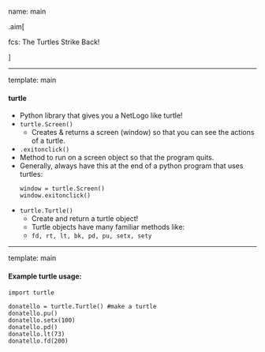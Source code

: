 name: main

.aim[<div>
  fcs: The Turtles Strike Back!
  </div>]

---
template: main

#### turtle
- Python library that gives you a NetLogo like turtle!
- `turtle.Screen()`
  - Creates & returns a screen (window) so that you can see the actions of a turtle.
 - `.exitonclick()`
  - Method to run on a screen object so that the program quits.
- Generally, always have this at the end of a python program that uses turtles:
    ```
    window = turtle.Screen()
    window.exitonclick()
    ```
- `turtle.Turtle()`
  - Create and return a turtle object!
  - Turtle objects have many familiar methods like:
  - `fd, rt, lt, bk, pd, pu, setx, sety`

---
template: main

#### Example turtle usage:
```
import turtle

donatello = turtle.Turtle() #make a turtle
donatello.pu()
donatello.setx(100)
donatello.pd()
donatello.lt(73)
donatello.fd(200)
```
